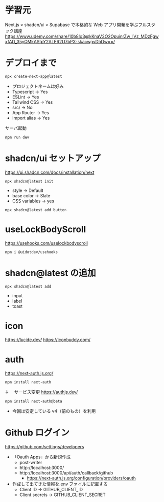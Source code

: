 # 学習元

Next.js × shadcn/ui × Supabase で本格的な Web アプリ開発を学ぶフルスタック講座
https://www.udemy.com/share/10b8lo3@kKnaV3O2OpuinrZw_lVz_MDzFgwxfAD_35yOMkAStpY2ALE62U7bPX-skacwgvDhDw==/

# デプロイまで

```
npx create-next-app@latest
```

- プロジェクトネームは好み
- Typescript -> Yes
- ESLint -> Yes
- Tailwind CSS -> Yes
- src/ -> No
- App Router -> Yes
- import alias -> Yes

サーバ起動

```
npm run dev
```

# shadcn/ui セットアップ

https://ui.shadcn.com/docs/installation/next

```
npx shadcn@latest init
```

- style -> Default
- base color -> Slate
- CSS variables -> yes

```
npx shadcn@latest add button
```

# useLockBodyScroll

https://usehooks.com/uselockbodyscroll

```
npm i @uidotdev/usehooks
```

# shadcn@latest の追加

```
npx shadcn@latest add
```

- input
- label
- toast

# icon

https://lucide.dev/
https://iconbuddy.com/

# auth

https://next-auth.js.org/

```
npm install next-auth
```

↓ 　サービス変更
https://authjs.dev/

```
npm install next-auth@beta
```

- 今回は安定している v4（前のもの）を利用

# Github ログイン

https://github.com/settings/developers

- 「Oauth Apps」から新規作成
  - post-writer
  - http://localhost:3000/
  - http://localhost:3000/api/auth/callback/github
    - https://next-auth.js.org/configuration/providers/oauth
- 作成して出てきた情報を.env ファイルに記載する
  - Client ID -> GITHUB_CLIENT_ID
  - Client secrets -> GITHUB_CLIENT_SECRET
